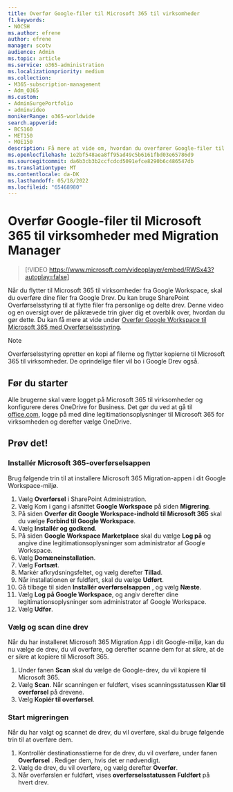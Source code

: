```yaml
---
title: Overfør Google-filer til Microsoft 365 til virksomheder
f1.keywords:
- NOCSH
ms.author: efrene
author: efrene
manager: scotv
audience: Admin
ms.topic: article
ms.service: o365-administration
ms.localizationpriority: medium
ms.collection:
- M365-subscription-management
- Adm_O365
ms.custom:
- AdminSurgePortfolio
- adminvideo
monikerRange: o365-worldwide
search.appverid:
- BCS160
- MET150
- MOE150
description: Få mere at vide om, hvordan du overfører Google-filer til Microsoft 365 til virksomheder ved hjælp af SharePoint Migration Manager.
ms.openlocfilehash: 1e2bf548aea8ff95ad49c5b6161fbd03e65786d9
ms.sourcegitcommit: da6b3cb3b2ccfcdcd5091efce8290b6c486547db
ms.translationtype: MT
ms.contentlocale: da-DK
ms.lasthandoff: 05/18/2022
ms.locfileid: "65468980"
---
```

# <a name="migrate-google-files-to-microsoft-365-for-business-with-migration-manager"></a>Overfør Google-filer til Microsoft 365 til virksomheder med Migration Manager

> [!VIDEO https://www.microsoft.com/videoplayer/embed/RWSx43?autoplay=false]

Når du flytter til Microsoft 365 til virksomheder fra Google Workspace, skal du overføre dine filer fra Google Drev. Du kan bruge SharePoint Overførselsstyring til at flytte filer fra personlige og delte drev. Denne video og en oversigt over de påkrævede trin giver dig et overblik over, hvordan du gør dette. Du kan få mere at vide under [Overfør Google Workspace til Microsoft 365 med Overførselssstyring](/sharepointmigration/mm-google-overview).

> [!NOTE]
> Overførselsstyring opretter en kopi af filerne og flytter kopierne til Microsoft 365 til virksomheder. De oprindelige filer vil bo i Google Drev også.

## <a name="before-you-start"></a>Før du starter

Alle brugerne skal være logget på Microsoft 365 til virksomheder og konfigurere deres OneDrive for Business. Det gør du ved at gå til [office.com](https://office.com), logge på med dine legitimationsoplysninger til Microsoft 365 for virksomheden og derefter vælge OneDrive.

## <a name="try-it"></a>Prøv det!

### <a name="install-the-microsoft-365-migration-app"></a>Installér Microsoft 365-overførselsappen
Brug følgende trin til at installere Microsoft 365 Migration-appen i dit Google Workspace-miljø. 
1. Vælg **Overførsel** i SharePoint Administration.
2. Vælg Kom i gang i afsnittet **Google Workspace** på siden **Migrering**.
3. På siden **Overfør dit Google Workspace-indhold til Microsoft 365** skal du vælge **Forbind til Google Workspace**.
4. Vælg **Installér og godkend**.
5. På siden **Google Workspace Marketplace** skal du vælge **Log på** og angive dine legitimationsoplysninger som administrator af Google Workspace.
6. Vælg **Domæneinstallation**.
7. Vælg **Fortsæt**.
8. Markér afkrydsningsfeltet, og vælg derefter **Tillad**.
9. Når installationen er fuldført, skal du vælge **Udført**.
10. Gå tilbage til siden **Installér overførselsappen** , og vælg **Næste**.
11. Vælg **Log på Google Workspace**, og angiv derefter dine legitimationsoplysninger som administrator af Google Workspace.
12. Vælg **Udfør**.


### <a name="select-and-scan-your-drives"></a>Vælg og scan dine drev
Når du har installeret Microsoft 365 Migration App i dit Google-miljø, kan du nu vælge de drev, du vil overføre, og derefter scanne dem for at sikre, at de er sikre at kopiere til Microsoft 365.

1. Under fanen **Scan** skal du vælge de Google-drev, du vil kopiere til Microsoft 365.
2. Vælg **Scan**. Når scanningen er fuldført, vises scanningsstatussen **Klar til overførsel** på drevene.
3. Vælg **Kopiér til overførsel**.


### <a name="start-the-migration"></a>Start migreringen
Når du har valgt og scannet de drev, du vil overføre, skal du bruge følgende trin til at overføre dem.
1. Kontrollér destinationsstierne for de drev, du vil overføre, under fanen **Overførsel** . Rediger dem, hvis det er nødvendigt.
2. Vælg de drev, du vil overføre, og vælg derefter **Overfør**. 
3. Når overførslen er fuldført, vises **overførselsstatussen** **Fuldført** på hvert drev.






